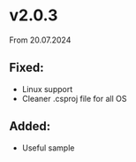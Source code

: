 # v2.0.3 
From 20.07.2024

## Fixed:
- Linux support
- Cleaner .csproj file for all OS

## Added: 
- Useful sample